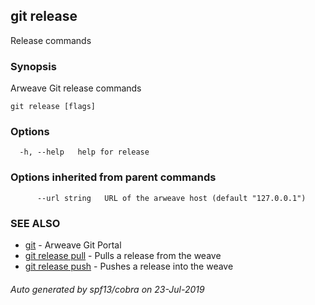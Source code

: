 ## git release

Release commands

### Synopsis

Arweave Git release commands

```
git release [flags]
```

### Options

```
  -h, --help   help for release
```

### Options inherited from parent commands

```
      --url string   URL of the arweave host (default "127.0.0.1")
```

### SEE ALSO

* [git](git.md)	 - Arweave Git Portal
* [git release pull](git_release_pull.md)	 - Pulls a release from the weave
* [git release push](git_release_push.md)	 - Pushes a release into the weave

###### Auto generated by spf13/cobra on 23-Jul-2019
